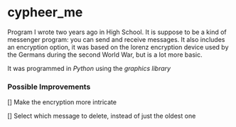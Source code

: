 # cypheer_me

Program I wrote two years ago in High School. It is suppose to be a kind of messenger program: you can send and receive messages. It also includes an encryption option, it was based on the lorenz encryption device used by the Germans during the second World War, but is a lot more basic.

It was programmed in *Python* using the *graphics library*

### Possible Improvements

[] Make the encryption more intricate

[] Select which message to delete, instead of just the oldest one

